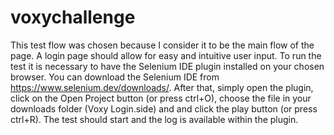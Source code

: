 # voxychallenge
This test flow was chosen because I consider it to be the main flow of the page. A login page should allow for easy and intuitive user input.
To run the test it is necessary to have the Selenium IDE plugin installed on your chosen browser. You can download the Selenium IDE from https://www.selenium.dev/downloads/.
After that, simply open the plugin, click on the Open Project button (or press ctrl+O), choose the file in your downloads folder (Voxy Login.side) and and click the play button (or press ctrl+R). The test should start and the log is available within the plugin.
